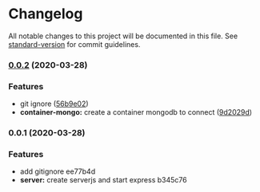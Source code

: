 # Changelog

All notable changes to this project will be documented in this file. See [standard-version](https://github.com/conventional-changelog/standard-version) for commit guidelines.

### [0.0.2](https://github.com/faelribeiro22/mern/compare/v0.0.1...v0.0.2) (2020-03-28)


### Features

* git ignore ([56b9e02](https://github.com/faelribeiro22/mern/commit/56b9e023030da752a4aaf8b884a5016fbd2d38e6))
* **container-mongo:** create a container mongodb to connect ([9d2029d](https://github.com/faelribeiro22/mern/commit/9d2029d1e9d4e5c778e75db352a4e71d71092c2a))

### 0.0.1 (2020-03-28)


### Features

* add gitignore ee77b4d
* **server:** create serverjs and start express b345c76
